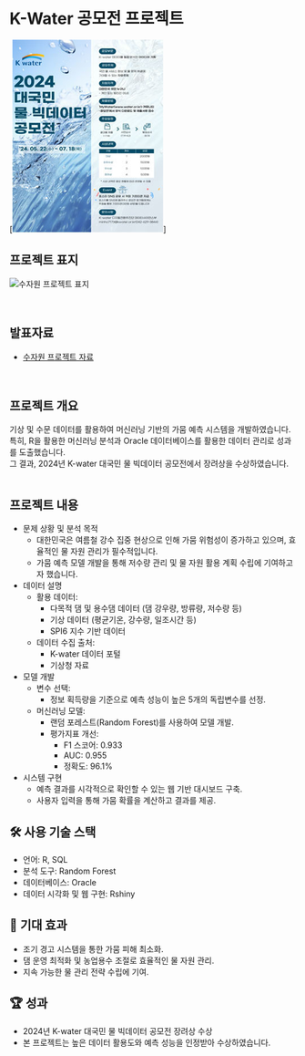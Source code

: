 # K-Water 공모전 프로젝트
[![공모전 표지](물공모전.jpg)]

<div>
  <h2> <strong>프로젝트 표지</strong> </h2>
</div>

![수자원 프로젝트 표지](수자원_표지.png)

<br>

<div>
  <h2><strong>발표자료</strong></h2>
</div>

<ul>
  <li><a href="수자원프로젝트.pdf">수자원 프로젝트 자료</a></li>
</ul>


<br>

<div>
  <h2><strong>프로젝트 개요</strong></h2>
  기상 및 수문 데이터를 활용하여 머신러닝 기반의 가뭄 예측 시스템을 개발하였습니다.<br>
  특히, R을 활용한 머신러닝 분석과 Oracle 데이터베이스를 활용한 데이터 관리로 성과를 도출했습니다.<br>
  그 결과, 2024년 K-water 대국민 물 빅데이터 공모전에서 장려상을 수상하였습니다.
</div>

<br>

<div>
  <h2>프로젝트 내용</h2>
  <ul>
    <li>문제 상황 및 분석 목적
      <ul>
        <li>대한민국은 여름철 강수 집중 현상으로 인해 가뭄 위험성이 증가하고 있으며, 효율적인 물 자원 관리가 필수적입니다.</li>
        <li>가뭄 예측 모델 개발을 통해 저수량 관리 및 물 자원 활용 계획 수립에 기여하고자 했습니다.</li>
      </ul>
    </li>
    <li>데이터 설명
      <ul>
        <li>활용 데이터:
          <ul>
            <li>다목적 댐 및 용수댐 데이터 (댐 강우량, 방류량, 저수량 등)</li>
            <li>기상 데이터 (평균기온, 강수량, 일조시간 등)</li>
            <li>SPI6 지수 기반 데이터</li>
          </ul>
        </li>
        <li>데이터 수집 출처:
          <ul>
            <li>K-water 데이터 포털</li>
            <li>기상청 자료</li>
          </ul>
        </li>
      </ul>
    </li>
    <li>모델 개발
      <ul>
        <li>변수 선택:
          <ul>
            <li>정보 획득량을 기준으로 예측 성능이 높은 5개의 독립변수를 선정.</li>
          </ul>
        </li>
        <li> 머신러닝 모델:
          <ul>
            <li>랜덤 포레스트(Random Forest)를 사용하여 모델 개발.</li>
            <li>평가지표 개선:
              <ul>
                <li>F1 스코어: 0.933</li>
                <li>AUC: 0.955</li>
                <li>정확도: 96.1%</li>
              </ul>
            </li>
          </ul>
        </li>
      </ul>
    </li>
    <li>시스템 구현
      <ul>
        <li>예측 결과를 시각적으로 확인할 수 있는 웹 기반 대시보드 구축.</li>
        <li>사용자 입력을 통해 가뭄 확률을 계산하고 결과를 제공.</li>
      </ul>
    </li>
  </ul>
</div>

<div>
  <h2>🛠 사용 기술 스택</h2>
  <ul>
    <li>언어: R, SQL</li>
    <li>분석 도구: Random Forest</li>
    <li>데이터베이스: Oracle</li>
    <li>데이터 시각화 및 웹 구현: Rshiny</li>
  </ul>
</div>

<div>
  <h2>📜 기대 효과</h2>
  <ul>
    <li>조기 경고 시스템을 통한 가뭄 피해 최소화.</li>
    <li>댐 운영 최적화 및 농업용수 조절로 효율적인 물 자원 관리.</li>
    <li>지속 가능한 물 관리 전략 수립에 기여.</li>
  </ul>
</div>

<div>
  <h2>🏆 성과</h2>
  <ul>
    <li>2024년 K-water 대국민 물 빅데이터 공모전 장려상 수상</li>
    <li>본 프로젝트는 높은 데이터 활용도와 예측 성능을 인정받아 수상하였습니다.</li>
  </ul>
</div>

